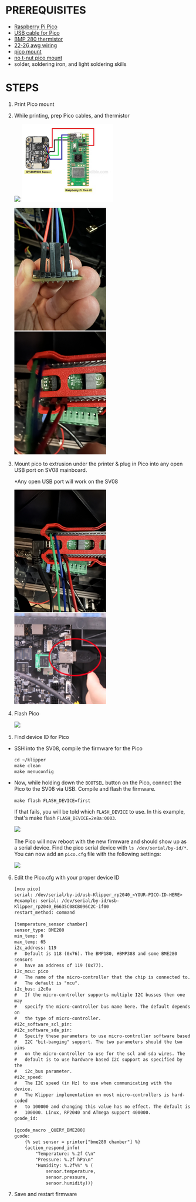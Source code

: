 # PREREQUISITES

- [Raspberry Pi Pico](https://www.raspberrypi.com/products/raspberry-pi-pico/)
- [USB cable for Pico](https://www.amazon.com/Amazon-Basics-Charging-Transfer-Gold-Plated/dp/B071S5NTDR/ref=sr_1_3?crid=2SPV98K02ZSYV&dib=eyJ2IjoiMSJ9._kWACzPr7VZO-DFQ1INV-fqAyvsmdHWuC6kbyrgOI8c9G3EKz1AH_X56OC4EJDh8VFGszrj5RI8tpTm0tflxQq1WcKJJwQwEVleLLWjS_6M4v13_tVJW-_sCzHiREPrY77OZFyeEmd54k4UbvOlZR08PMM95EzRxLawdB765mR12SGGfqpDmBtcYB3TwqTnIDdvwVf8YREoyzR58rG54nWoPQydHJoRtD1d0aFjHxg0.DSJs_KKHBuYPc7wPoRVDeBsSQuKAo-gDpBK4wFfSsLA&dib_tag=se&keywords=micro+usb+cable&qid=1736986521&sprefix=micro+usb+cabl%2Caps%2C131&sr=8-3)
- [BMP 280 thermistor](https://www.adafruit.com/product/2651)
- [22-26 awg wiring](https://www.amazon.com/dp/B089D29FHC/?coliid=IBSXSVAK8GF72&colid=2P726BLZ31XZF&psc=1&ref_=list_c_wl_lv_ov_lig_dp_it)
- [pico mount](https://www.printables.com/model/835820-raspberry-pi-pico-mount)
- [no t-nut pico mount](https://www.printables.com/model/513850-pico-caddy-no-screw-2020-connect)
- solder, soldering iron, and light soldering skills

# STEPS

1. Print Pico mount

2. While printing, prep Pico cables, and thermistor

   <img src="https://cdn-shop.adafruit.com/970x728/2651-08.jpg" width="250"></a>
   <img src="pico-bpm-wiring.jpg" width="250"></a>
   
   <img src="bmp280.jpg" width="250"></a>
   <img src="pico-mounted2.jpg" width="250"></a>

3. Mount pico to extrusion under the printer & plug in Pico into any open USB port on SV08 mainboard.
   
     *Any open USB port will work on the SV08

   <img src="pico-mounted.jpg" width="250"></a>
   <img src="SV08-USB.jpg" width="250"></a>   

4. Flash Pico

   <img src="https://www.klipper3d.org/img/klipper_pico_menuconfig.png">

5. Find device ID for Pico
* SSH into the SV08, compile the firmware for the Pico

   ```properties
   cd ~/klipper
   make clean
   make menuconfig
   ```
* Now, while holding down the `BOOTSEL` button on the Pico, connect the Pico to the SV08 via USB. Compile and flash the firmware.

   `make flash FLASH_DEVICE=first`

   If that fails, you will be told which `FLASH_DEVICE` to use. In this example, that's make flash `FLASH_DEVICE=2e8a:0003`.

   <img src="https://www.klipper3d.org/img/flash_rp2040_FLASH_DEVICE.png">

   The Pico will now reboot with the new firmware and should show up as a serial device. Find the pico serial device with `ls /dev/serial/by-id/*`. You can now add an `pico.cfg` file with the following settings:

   <img src="https://github.com/bigtreetech/SKR-Pico/raw/master/Klipper/Images/rp2040_id.png">

6. Edit the Pico.cfg with your proper device ID

   ```properties
   [mcu pico]
   serial: /dev/serial/by-id/usb-Klipper_rp2040_<YOUR-PICO-ID-HERE>   #example: serial: /dev/serial/by-id/usb-Klipper_rp2040_E6635C08CB096C2C-if00
   restart_method: command

   [temperature_sensor chamber]
   sensor_type: BME280
   min_temp: 0
   max_temp: 65
   i2c_address: 119
   #   Default is 118 (0x76). The BMP180, #BMP388 and some BME280 sensors
   #   have an address of 119 (0x77).
   i2c_mcu: pico
   #   The name of the micro-controller that the chip is connected to.
   #   The default is "mcu".
   i2c_bus: i2c0a
   #   If the micro-controller supports multiple I2C busses then one may
   #   specify the micro-controller bus name here. The default depends on
   #   the type of micro-controller.
   #i2c_software_scl_pin:
   #i2c_software_sda_pin:
   #   Specify these parameters to use micro-controller software based
   #   I2C "bit-banging" support. The two parameters should the two pins
   #   on the micro-controller to use for the scl and sda wires. The
   #   default is to use hardware based I2C support as specified by the
   #   i2c_bus parameter.
   #i2c_speed:
   #   The I2C speed (in Hz) to use when communicating with the device.
   #   The Klipper implementation on most micro-controllers is hard-coded
   #   to 100000 and changing this value has no effect. The default is
   #   100000. Linux, RP2040 and ATmega support 400000.
   gcode_id:

   [gcode_macro _QUERY_BME280]
   gcode:
       {% set sensor = printer["bme280 chamber"] %}
       {action_respond_info(
           "Temperature: %.2f C\n"
           "Pressure: %.2f hPa\n"
           "Humidity: %.2f%%" % (
               sensor.temperature,
               sensor.pressure,
               sensor.humidity))}
   ```

7. Save and restart firmware

